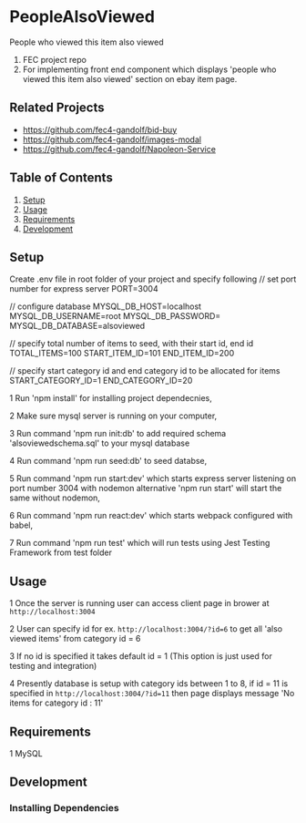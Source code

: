# PeopleAlsoViewed
People who viewed this item also viewed

1. FEC project repo
2. For implementing front end component which displays 'people who viewed this item also viewed' section on ebay item page.

## Related Projects

  - https://github.com/fec4-gandolf/bid-buy
  - https://github.com/fec4-gandolf/images-modal
  - https://github.com/fec4-gandolf/Napoleon-Service

## Table of Contents

1. [Setup](#Setup)
1. [Usage](#Usage)
1. [Requirements](#requirements)
1. [Development](#development)

## Setup

Create .env file in root folder of your project and specify following
// set port number for express server
PORT=3004

// configure database
MYSQL_DB_HOST=localhost
MYSQL_DB_USERNAME=root
MYSQL_DB_PASSWORD=
MYSQL_DB_DATABASE=alsoviewed

// specify total number of items to seed, with their start id, end id
TOTAL_ITEMS=100
START_ITEM_ID=101
END_ITEM_ID=200

// specify start category id and end category id to be allocated for items
START_CATEGORY_ID=1
END_CATEGORY_ID=20

1 Run 'npm install' for installing project dependecnies,

2 Make sure mysql server is running on your computer,

3 Run command 'npm run init:db' to add required schema 'alsoviewedschema.sql' to your mysql
database

4 Run command 'npm run seed:db' to seed databse,

5 Run command 'npm run start:dev' which starts express server listening on port number 3004 with nodemon alternative 'npm run start' will start the same without nodemon,

6 Run command 'npm run react:dev' which starts webpack configured with babel,

7 Run command 'npm run test' which will run tests using Jest Testing Framework from test folder

## Usage
1 Once the server is running user can access client page in brower at `http://localhost:3004`

2 User can specify id for ex. `http://localhost:3004/?id=6` to get all 'also viewed items' from category id = 6

3 If no id is specified it takes default id = 1 (This option is just used for testing and integration)

4 Presently database is setup with category ids between 1 to 8, if id = 11 is specified in `http://localhost:3004/?id=11` then page displays message 'No items for category id : 11'

## Requirements
1 MySQL

## Development

### Installing Dependencies

